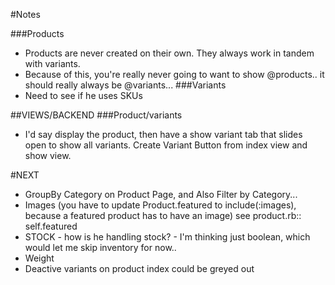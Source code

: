 #Notes

###Products 
- Products are never created on their own.  They always work in tandem with variants.
- Because of this, you're really never going to want to show @products.. it should really always be @variants...
###Variants
- Need to see if he uses SKUs


##VIEWS/BACKEND
###Product/variants
- I'd say display the product, then have a show variant tab that slides open to show all variants. Create Variant Button from index view and show view.

#NEXT
- GroupBy Category on Product Page, and Also Filter by Category...
- Images (you have to update Product.featured to include(:images), because a featured product has to have an image) see product.rb:: self.featured
- STOCK - how is he handling stock? - I'm thinking just boolean, which would let me skip inventory for now..
- Weight
- Deactive variants on product index could be greyed out
